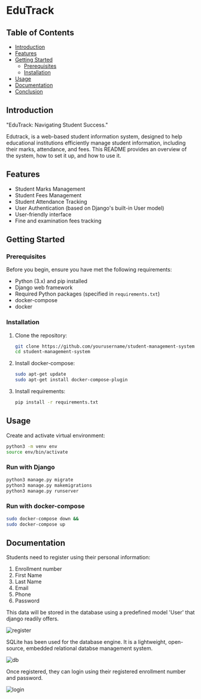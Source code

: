 # EduTrack

## Table of Contents
- [Introduction](#introduction)
- [Features](#features)
- [Getting Started](#getting-started)
  - [Prerequisites](#prerequisites)
  - [Installation](#installation)
- [Usage](#usage)
- [Documentation](#documentation)
- [Conclusion](#conclusion)

## Introduction


"EduTrack: Navigating Student Success."

Edutrack, is a web-based  student information system, designed to help educational institutions efficiently manage student information, including their marks, attendance, and fees. This README provides an overview of the system, how to set it up, and how to use it.

## Features
- Student Marks Management
- Student Fees Management
- Student Attendance Tracking
- User Authentication (based on Django's built-in User model)
- User-friendly interface
- Fine and examination fees tracking

## Getting Started

### Prerequisites
Before you begin, ensure you have met the following requirements:
- Python (3.x) and pip installed
- Django web framework
- Required Python packages (specified in `requirements.txt`)
- docker-compose
- docker

### Installation
1. Clone the repository:
   ```sh
   git clone https://github.com/yourusername/student-management-system.git
   cd student-management-system

2. Install docker-compose:

   ```sh
   sudo apt-get update
   sudo apt-get install docker-compose-plugin

3. Install requirements:
   ```sh
   pip install -r requirements.txt
   
## Usage
Create and activate virtual environment:
   
  ```sh
  python3 -m venv env
  source env/bin/activate
  ```

### Run with Django

  ```sh
  python3 manage.py migrate
  python3 manage.py makemigrations
  python3 manage.py runserver
  ```

### Run with docker-compose

  ```sh
  sudo docker-compose down &&
  sudo docker-compose up
  ```

## Documentation

Students need to register using their personal information:
1. Enrollment number
2. First Name
3. Last Name
4. Email
5. Phone
6. Password

This data will be stored in the database using a predefined model 'User' that django readily offers.

![register](https://github.com/Arjun4522/EduTrack/assets/94633408/dd4738d4-7c5a-4c70-847f-0d2219f212bf)

SQLite has been used for the database engine. It is a lightweight, open-source, embedded relational databse management system.

![db](https://github.com/Arjun4522/EduTrack/assets/94633408/74abfada-41de-44bb-9243-a3df1dae444b)


Once registered, they can login using their registered enrollment number and password.

![login](https://github.com/Arjun4522/EduTrack/assets/94633408/d78d76e0-de4a-4dc5-ac4a-9b645d9f5a55)







   
